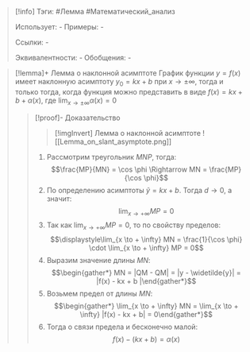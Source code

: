 > [!info]
> Тэги: #Лемма #Математический_анализ   
> 
> Использует: *-*
> Примеры: *-*
> 
> Ссылки: *-*
> 
> Эквивалентности: *-*
> Обобщения: *-*

> [!lemma]+ Лемма о наклонной асимптоте
> График функции $y = f(x)$ имеет наклонную асимптоту $y_0 = kx + b$ при $x \to \pm \infty$, тогда и только тогда, когда функция можно представить в виде $f(x) = kx + b + \alpha(x)$, где $\displaystyle\lim_{x \to \pm \infty} \alpha(x) =0$
> > [!proof]- Доказательство
> > > [!imgInvert] Лемма о наклонной асимптоте
> > > ![[Lemma_on_slant_asymptote.png]]
> > 1.  Рассмотрим треугольник $MNP$, тогда: $$\frac{MP}{MN} = \cos \phi \Rightarrow MN = \frac{MP}{\cos \phi}$$
> > 2. По определению асимптоты $\widetilde{y} = kx + b$. Тогда $d \to 0$, а значит: $$\displaystyle\lim_{x \to + \infty} MP = 0$$ 
> > 3. Так как $\displaystyle\lim_{x \to + \infty} MP = 0$, то по свойству пределов: $$\displaystyle\lim_{x \to + \infty} MN = \frac{1}{\cos \phi} \cdot \lim_{x \to + \infty} MP = 0$$
> > 4. Выразим значение длины $MN$: $$\begin{gather*} MN = |QM - QM| = |y - \widetilde{y}| = |f(x) - kx + b |\end{gather*}$$
> > 5. Возьмем предел от длины $MN$: $$\begin{gather*} \lim_{x \to + \infty} MN = \lim_{x \to + \infty} |f(x) - kx + b| = 0\end{gather*}$$
> > 6. Тогда о связи предела и бесконечно малой: $$f(x) - (kx + b) = \alpha (x)$$